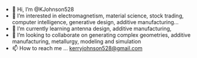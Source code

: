 - 👋 Hi, I’m @KJohnson528
- 👀 I’m interested in electromagnetism, material science, stock trading, computer intelligence, generative design, additive manufacturing...
- 🌱 I’m currently learning antenna design, additive manufacturing, 
- 💞️ I’m looking to collaborate on generating complex geometries, additive manufacturing, metallurgy, modeling and simulation
- 📫 How to reach me ... kerryjohnson528@gmail.com

<!---
KJohnson528/KJohnson528 is a ✨ special ✨ repository because its `README.md` (this file) appears on your GitHub profile.
You can click the Preview link to take a look at your changes.
--->
